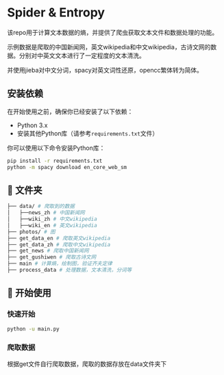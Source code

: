 # Spider & Entropy

该repo用于计算文本数据的熵，并提供了爬虫获取文本文件和数据处理的功能。

示例数据是爬取的中国新闻网，英文wikipedia和中文wikipedia，古诗文网的数据。分别对中英文文本进行了一定程度的文本清洗。

并使用jieba对中文分词，spacy对英文词性还原，opencc繁体转为简体。

## 安装依赖

在开始使用之前，确保你已经安装了以下依赖：

- Python 3.x
- 安装其他Python库（请参考`requirements.txt`文件）

你可以使用以下命令安装Python库：

```bash
pip install -r requirements.txt
python -m spacy download en_core_web_sm
```

## 📁 文件夹

```bash
├── data/ # 爬取到的数据
│   ├──news_zh # 中国新闻网 
│   ├──wiki_zh # 中文wikipedia
│   ├──wiki_en # 英文wikipedia
├── photos/ # 图
├── get_data_en # 爬取英文wikipedia
├── get_data_zh # 爬取中文wikipedia
├── get_news # 爬取中国新闻网
├── get_gushiwen # 爬取古诗文网
├── main # 计算熵，绘制图，验证齐夫定律
├── process_data # 处理数据，文本清洗，分词等
```

## 🔧 开始使用

### 快速开始

```bash
python -u main.py
```

### 爬取数据

根据get文件自行爬取数据，爬取的数据存放在data文件夹下
